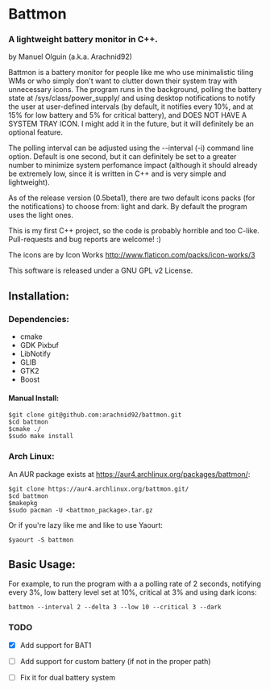 # Battmon
### A lightweight battery monitor in C++.

by Manuel Olguin (a.k.a. Arachnid92)

Battmon is a battery monitor for people like me who use minimalistic tiling WMs
or who simply don't want to clutter down their system tray with unnecessary icons.
The program runs in the background, polling the battery state at /sys/class/power_supply/ 
and using desktop notifications to notify the user at user-defined intervals 
(by default, it notifies every 10%, and at 15% for low battery and 5% for critical battery), 
and DOES NOT HAVE A SYSTEM TRAY ICON. I might add it in the future, but it will definitely be an optional feature.

The polling interval can be adjusted using the --interval (-i) command line option. Default is one second, but it can definitely be set
to a greater number to minimize system perfomance impact (although it should already be extremely low, since it is written in C++ and is
very simple and lightweight).

As of the release version (0.5beta1), there are two default icons packs (for the notifications) to choose from: light and dark. 
By default the program uses the light ones.

This is my first C++ project, so the code is probably horrible and too C-like. Pull-requests and bug reports are welcome! :)  

The icons are by Icon Works
http://www.flaticon.com/packs/icon-works/3

This software is released under a GNU GPL v2 License.

## Installation:

### Dependencies:
- cmake
- GDK Pixbuf
- LibNotify
- GLIB
- GTK2
- Boost

#### Manual Install:
```
$git clone git@github.com:arachnid92/battmon.git
$cd battmon
$cmake ./
$sudo make install
``` 
### Arch Linux:
An AUR package exists at https://aur4.archlinux.org/packages/battmon/:
```
$git clone https://aur4.archlinux.org/battmon.git/
$cd battmon
$makepkg
$sudo pacman -U <battmon_package>.tar.gz
```
Or if you're lazy like me and like to use Yaourt:
```
$yaourt -S battmon
```

## Basic Usage:

For example, to run the program with a a polling rate of 2 seconds, notifying every 3%, low battery level set at 10%,
critical at 3% and using dark icons:

```
battmon --interval 2 --delta 3 --low 10 --critical 3 --dark
```

### TODO

- [x] Add support for BAT1

- [ ] Add support for custom battery (if not in the proper path)

- [ ] Fix it for dual battery system 

